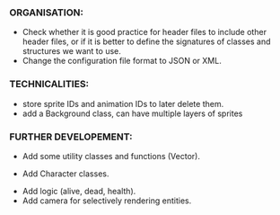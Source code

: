 ### ORGANISATION:

* Check whether it is good practice for header files to include other header files, or if it is better to define the signatures of classes and structures we want to use.
* Change the configuration file format to JSON or XML.


### TECHNICALITIES:

* store sprite IDs and animation IDs to later delete them.
* add a Background class, can have multiple layers of sprites
<!-- * add an animated class, to have an animation instead of a simple static image, or to have a static image without animation -->

### FURTHER DEVELOPEMENT:

* Add some utility classes and functions (Vector).
<!-- * Finish the Sprite and Animation class. -->
* Add Character classes.
<!-- * Add rudimentary input handling. -->
<!-- * Fine tune the game loop (variable time steps). -->
<!-- * Add physics (gravity, object collision ...). -->
* Add logic (alive, dead, health).
* Add camera for selectively rendering entities.